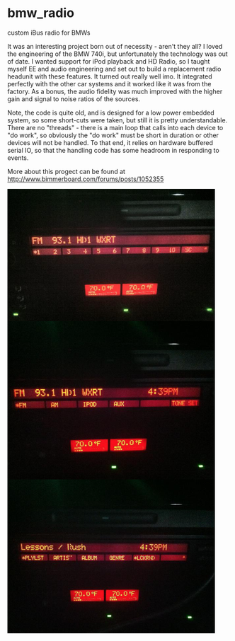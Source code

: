 # bmw_radio
custom iBus radio for BMWs

It was an interesting project born out of necessity - aren't they all? I loved the engineering of the BMW 740i, but unfortunately the technology was out of date. I wanted support for iPod playback and HD Radio, so I taught myself EE and audio engineering and set out to build a replacement radio headunit with these features. It turned out really well imo. It integrated perfectly with the other car systems and it worked like it was from the factory. As a bonus, the audio fidelity was much improved with the higher gain and signal to noise ratios of the sources.

Note, the code is quite old, and is designed for a low power embedded system, so some short-cuts were taken, but still it is pretty understandable. There are no "threads" - there is a main loop that calls into each device to "do work", so obviously the "do work" must be short in duration or other devices will not be handled. To that end, it relies on hardware buffered serial IO, so that the handling code has some headroom in responding to events.

More about this progect can be found at http://www.bimmerboard.com/forums/posts/1052355

![screenshot](doc/screenshot.png)
